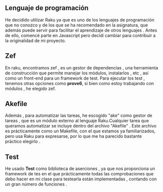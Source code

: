 
## Lenguaje de programación 
He decidido utilizar Raku ya que es uno de los lenguajes de programación que no conozco y de los que se ha recomendado en la asignatura, que además puede servir para facilitar el aprendizaje de otros lenguajes . Antes de ello, comencé parte en Javascript pero decidí cambiar para contribuir a la originalidad de mi proyecto.

## Zef
En raku, encontramos zef , es un gestor de dependencias , una herramienta de construcción que permite manejar los módulos, instalarlos , etc , así como un front-end para un framework de test. Para ejecutar los test , tenemos otras opciones como **prove6**, si bien como estoy trabajando con módulos , he elegido zef.

## Akefile
Además , para automatizar las tareas, he escogido "ake" como gestor de tareas , que es un módulo externo al lenguaje Raku.Cualquier tarea que queramos automatizar se incluye dentro del archivo "Akefile" .
Este archivo es prácticamente como un Makefile, con el que estamos ya familiarizados, pero usa Raku para expresarse, por lo que me ha parecido bastante práctico elegirlo .

## Test
He usado **Test** como biblioteca de aserciones , ya que nos proporciona un framework de tes en el que  prácticamente todas las comprobaciones que debo hacer en mi clase para testearla están implementadas , contando con un gran número de funciones .
